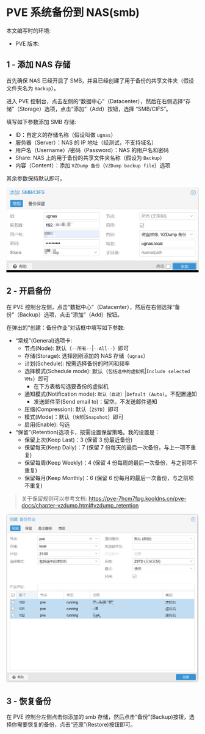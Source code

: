 # PVE 系统备份到 NAS(smb)

本文编写时的环境:

* PVE 版本:

## 1 - 添加 NAS 存储

首先确保 NAS 已经开启了 SMB，并且已经创建了用于备份的共享文件夹（假设文件夹名为 `Backup`）。

进入 PVE 控制台，点击左侧的“数据中心”（Datacenter），然后在右侧选择“存储”（Storage）选项，点击“添加”（Add）按钮，选择 “SMB/CIFS”。

填写如下参数添加 SMB 存储:

* ID：自定义的存储名称（假设叫做 `ugnas`）
* 服务器（Server）：NAS 的 IP 地址（经测试，不支持域名）
* 用户名（Username）/密码（Password）：NAS 的用户名和密码
* Share: NAS 上的用于备份的共享文件夹名称（假设为 `Backup`）
* 内容（Content）：添加 `VZDump 备份`（`VZDump backup file`）选项

其余参数保持默认即可。

![添加存储](./.assets/pve-添加nas存储.png)

## 2 - 开启备份

在 PVE 控制台左侧，点击“数据中心”（Datacenter），然后在右侧选择“备份”（Backup）选项，点击“添加”（Add）按钮。

在弹出的“创建：备份作业”对话框中填写如下参数:

* “常规”(General)选项卡:
  * 节点(Node): 默认（`--所有--`|`--All--`）即可
  * 存储(Storage): 选择刚刚添加的 NAS 存储（`ugnas`）
  * 计划(Schedule): 按需选择备份的时间和频率
  * 选择模式(Schedule mode): 默认（`包括选中的虚拟机`|`Include selected VMs`）即可
    * 在下方表格勾选要备份的虚拟机
  * 通知模式(Notification mode): `默认（自动）`|`Default (Auto)`。不配置通知
    * 发送邮件至(Send email to)：留空。不发送邮件通知
  * 压缩(Compression): 默认（`ZSTD`）即可
  * 模式(Mode)：默认（`快照`|`Snapshot`）即可
  * 启用(Enable): 勾选
* “保留”(Retention)选项卡，按需设置保留策略。我的设置是：
  * 保留上次(Keep Last)：3 (保留 3 份最近备份)
  * 保留每天(Keep Daily)：7 (保留 7 份每天的最后一次备份，与上一项不重复)
  * 保留每周(Keep Weekly)：4 (保留 4 份每周的最后一次备份，与之前项不重复)
  * 保留每月(Keep Monthly)：6 (保留 6 份每月的最后一次备份，与之前项不重复)

> 关于保留规则可以参考文档: <https://pve-7hcm7fpg.kooldns.cn/pve-docs/chapter-vzdump.html#vzdump_retention>

![创建备份作业](./.assets/pve-创建备份作业.png)

## 3 - 恢复备份

在 PVE 控制台左侧点击你添加的 smb 存储，然后点击“备份”(Backup)按钮，选择你需要恢复的备份，点击“还原”(Restore)按钮即可。
